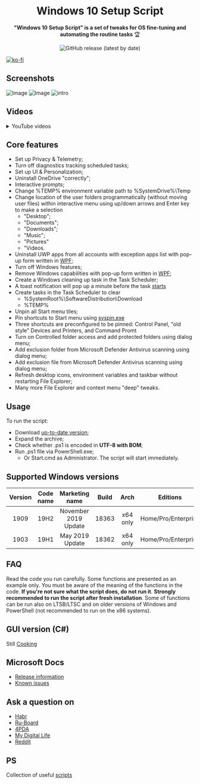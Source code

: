<div align="center">
  <h1>Windows 10 Setup Script</h1>

**"Windows 10 Setup Script" is a set of tweaks for OS fine-tuning and automating the routine tasks** 🏆

![GitHub release (latest by date)](https://img.shields.io/github/v/release/farag2/Windows-10-Setup-Script)
</div>

[![ko-fi](https://www.ko-fi.com/img/githubbutton_sm.svg)](https://ko-fi.com/farag)

## Screenshots

![Image](https://i.imgur.com/azbQLAN.png)
![Image](https://i.imgur.com/nJPs2XV.png)
![intro](https://i.imgur.com/zXCi8SJ.png)

## Videos

<details>
  <summary>YouTube videos</summary>

[![](http://img.youtube.com/vi/8MzuDLNH9QU/0.jpg)](http://www.youtube.com/watch?v=8MzuDLNH9QU "Windows 10 Setup Script in Action")
[![](http://img.youtube.com/vi/cjyi9nX8sFA/0.jpg)](http://www.youtube.com/watch?v=cjyi9nX8sFA "Cleaning up unused Windows files and updates")
</details>

## Core features

- Set up Privacy & Telemetry;
- Turn off diagnostics tracking scheduled tasks;
- Set up UI & Personalization;
- Uninstall OneDrive "correctly";
- Interactive prompts;
- Change %TEMP% environment variable path to %SystemDrive%\Temp
- Change location of the user folders programmatically (without moving user files) within interactive menu using up/down arrows and Enter key to make a selection
  - "Desktop";
  - "Documents";
  - "Downloads";
  - "Music";
  - "Pictures"
  - "Videos.
- Uninstall UWP apps from all accounts with exception apps list with pop-up form written in [WPF](#Images);
- Turn off Windows features;
- Remove Windows capabilities with pop-up form written in [WPF](#Images);
- Create a Windows cleaning up task in the Task Scheduler;
 - A toast notification will pop up a minute before the task [starts](#Images)
- Create tasks in the Task Scheduler to clear
  - %SystemRoot%\SoftwareDistribution\Download
  - %TEMP%
- Unpin all Start menu tiles;
- Pin shortcuts to Start menu using [syspin.exe](http://www.technosys.net/products/utils/pintotaskbar)
 - Three shortcuts are preconfigured to be pinned: Control Panel, "old style" Devices and Printers, and Command Promt
- Turn on Controlled folder access and add protected folders using dialog menu;
- Add exclusion folder from Microsoft Defender Antivirus scanning using dialog menu;
- Add exclusion file from Microsoft Defender Antivirus scanning using dialog menu;
- Refresh desktop icons, environment variables and taskbar without restarting File Explorer;
- Many more File Explorer and context menu "deep" tweaks.

## Usage

To run the script:

- Download [up-to-date version](https://github.com/farag2/Setup-Windows-10/releases);
- Expand the archive;
- Check whether .ps1 is encoded in **UTF-8 with BOM**;
- Run .ps1 file via PowerShell.exe;
  - Or Start.cmd as Administrator. The script will start immediately.

## Supported Windows versions

|Version|Code name|   Marketing name   |Build|  Arch  |      Editions     |
|:-----:|:-------:|:------------------:|:---:|:------:|:-----------------:|
| 1909  |  19H2   |November 2019 Update|18363|x64 only|Home/Pro/Enterprise|
| 1903  |  19H1   |   May 2019 Update  |18362|x64 only|Home/Pro/Enterprise|

## FAQ

Read the code you run carefully. Some functions are presented as an example only. You must be aware of the meaning of the functions in the code. **If you're not sure what the script does, do not run it**.
**Strongly recommended to run the script after fresh installation**. Some of functions can be run also on LTSB/LTSC and on older versions of Windows and PowerShell (not recommended to run on the x86 systems).

## GUI version (C#)

Still [Cooking](https://github.com/farag2/Windows-10-Setup-Script/tree/GUI-dev)

## Microsoft Docs

- [Release information](https://docs.microsoft.com/en-us/windows/release-information)
- [Known issues](https://docs.microsoft.com/en-us/windows/release-information/status-windows-10-1909)

## Ask a question on

- [Habr](https://habr.com/en/post/465365/)
- [Ru-Board](http://forum.ru-board.com/topic.cgi?forum=62&topic=30617#15)
- [4PDA](https://4pda.ru/forum/index.php?s=&showtopic=523489&view=findpost&p=95909388)
- [My Digital Life](https://forums.mydigitallife.net/threads/powershell-script-setup-windows-10.81675/)
- [Reddit](https://www.reddit.com/r/PowerShell/comments/go2n5v/powershell_script_setup_windows_10/)

## PS

Collection of useful [scripts](https://github.com/farag2/Utilities)
